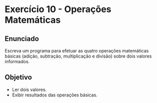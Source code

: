 # Exercício 10 - Operações Matemáticas

## Enunciado
Escreva um programa para efetuar as quatro operações matemáticas básicas (adição, subtração, multiplicação e divisão) sobre dois valores informados.  

## Objetivo
- Ler dois valores.
- Exibir resultados das operações básicas.
